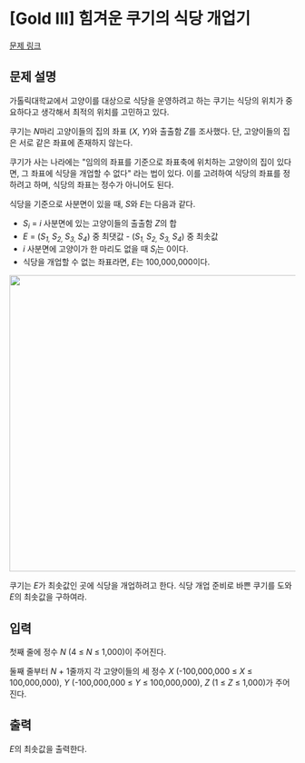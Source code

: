 # [Gold III] 힘겨운 쿠기의 식당 개업기

[문제 링크](https://www.acmicpc.net/problem/25174) 

## 문제 설명

<p>가톨릭대학교에서 고양이를 대상으로 식당을 운영하려고 하는 쿠기는 식당의 위치가 중요하다고 생각해서 최적의 위치를 고민하고 있다.</p>

<p>쿠기는 <em>N</em>마리 고양이들의 집의 좌표 (<em>X</em>, <em>Y</em>)와 출출함 <em>Z</em>를 조사했다. 단, 고양이들의 집은 서로 같은 좌표에 존재하지 않는다.</p>

<p>쿠기가 사는 나라에는 "임의의 좌표를 기준으로 좌표축에 위치하는 고양이의 집이 있다면, 그 좌표에 식당을 개업할 수 없다" 라는 법이 있다. 이를 고려하여 식당의 좌표를 정하려고 하며, 식당의 좌표는 정수가 아니어도 된다.</p>

<p>식당을 기준으로 사분면이 있을 때, <i>S</i>와<i> E</i>는 다음과 같다.</p>

<ul>
	<li><em>S<sub>i</sub></em> = <em>i</em> 사분면에 있는 고양이들의 출출함 <em>Z</em>의 합</li>
	<li><em>E</em> = (<em>S<sub>1, </sub>S<sub>2</sub><sub>, </sub>S<sub>3</sub><sub>, </sub>S<sub>4</sub></em>) 중 최댓값<em> - </em>(<em>S<sub>1, </sub>S<sub>2</sub><sub>, </sub>S<sub>3</sub><sub>, </sub>S<sub>4</sub></em>) 중 최솟값</li>
	<li><em>i</em> 사분면에 고양이가 한 마리도 없을 때 <em>S<sub>i</sub></em>는 0이다.</li>
	<li>식당을 개업할 수 없는 좌표라면, <em>E</em>는 100,000,000이다.</li>
</ul>

<p style="text-align: center;"><img alt="" src="https://upload.acmicpc.net/2b652158-1ae3-45a3-a1d2-654657c02f85/-/preview/" style="height: 522px; width: 1000px;"></p>

<p>쿠기는 <i>E</i>가 최솟값인 곳에 식당을 개업하려고 한다. 식당 개업 준비로 바쁜 쿠기를 도와 <em>E</em>의 최솟값을 구하여라.</p>

## 입력 

 <p>첫째 줄에 정수 <em>N</em> (4 ≤ <em>N</em> ≤ 1,000)이 주어진다.</p>

<p>둘째 줄부터 <em>N</em> + 1줄까지 각 고양이들의 세 정수 <em>X</em> (-100,000,000 ≤ <em>X</em> ≤ 100,000,000), <em>Y</em> (-100,000,000 ≤ <em>Y</em> ≤ 100,000,000), <em>Z </em>(1 ≤ <em>Z</em> ≤ 1,000)가 주어진다.</p>

## 출력 

 <p><em>E</em>의 최솟값을 출력한다.</p>

